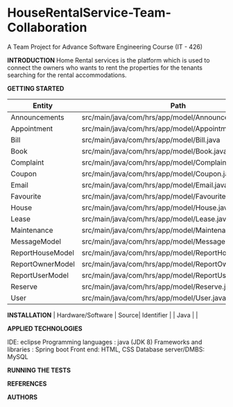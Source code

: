 # HouseRentalService-Team-Collaboration
A Team Project for Advance Software Engineering Course (IT - 426)

**INTRODUCTION**
Home Rental services is the platform which is used to connect the owners who wants to rent the properties for the tenants searching for the rental accommodations.



**GETTING STARTED**

| Entity | Path | Description |
| --- | --- | --- |
| Announcements | src/main/java/com/hrs/app/model/Announcement.java | 
| Appointment | src/main/java/com/hrs/app/model/Appointment.java |
| Bill  | src/main/java/com/hrs/app/model/Bill.java |
| Book  | src/main/java/com/hrs/app/model/Book.java  |
| Complaint | src/main/java/com/hrs/app/model/Complaint.java |
| Coupon | src/main/java/com/hrs/app/model/Coupon.java |
| Email | src/main/java/com/hrs/app/model/Email.java |  
| Favourite | src/main/java/com/hrs/app/model/Favourite.java |
| House | src/main/java/com/hrs/app/model/House.java |
| Lease | src/main/java/com/hrs/app/model/Lease.java |
| Maintenance | src/main/java/com/hrs/app/model/Maintenance.java |
| MessageModel | src/main/java/com/hrs/app/model/MessageModel.java |
| ReportHouseModel | src/main/java/com/hrs/app/model/ReportHouseModel.java |
| ReportOwnerModel | src/main/java/com/hrs/app/model/ReportOwnerModel.java |
| ReportUserModel | src/main/java/com/hrs/app/model/ReportUserModel.java |
| Reserve | src/main/java/com/hrs/app/model/Reserve.java |
| User | src/main/java/com/hrs/app/model/User.java |



**INSTALLATION**
| Hardware/Software | Source| Identifier |
| Java |    |



**APPLIED TECHNOLOGIES**

IDE: eclipse
Programming languages : java (JDK 8)
Frameworks and libraries : Spring boot 
Front end: HTML, CSS
Database server/DMBS: MySQL


**RUNNING THE TESTS**



**REFERENCES**


**AUTHORS**
